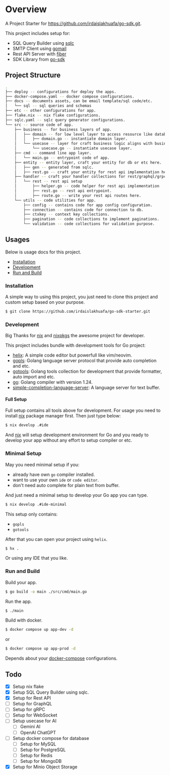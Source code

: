 # Overview
A Project Starter for https://github.com/irdaislakhuafa/go-sdk.git.

This project includes setup for:
- SQL Query Builder using [sqlc](https://sqlc.dev/)
- SMTP Client using [gomail](https://github.com/go-gomail/gomail)
- Rest API Server with [fiber](https://github.com/gofiber/fiber)
- SDK Library from [go-sdk](https://github.com/irdaislakhuafa/go-sdk)

## Project Structure
```bash
.
├── deploy -- configurations for deploy the apps.
├── docker-compose.yaml -- docker compose configurations.
├── docs -- documents assets, can be email template/sql code/etc.
│   └── sql -- sql queries and schemas
├── etc -- other configurations for app.
├── flake.nix -- nix flake configurations.
├── sqlc.yaml -- sqlc query generator configurations.
└── src -- source code of app.
    ├── business -- for business layers of app.
    │   ├── domain -- for low level layer to access resource like database/third party/etc.
    │   │   ├── domain.go -- instantiate domain layer.
    │   └── usecase -- layer for craft business logic aligns with business needs here.
    │       └── usecase.go -- instantiate usecase layer.
    ├── cmd -- command line app layer.
    │   └── main.go -- entrypoint code of app.
    ├── entity -- entity layer, craft your entity for db or etc here.
    │   ├── gen -- generated from sqlc.
    │   ├── rest.go -- craft your entity for rest api implementation here.
    ├── handler -- craft your handler collections for rest/graphql/grpc.
    │   └── rest -- rest api setup
    │       ├── helper.go -- code helper for rest api implementation
    │       ├── rest.go -- rest api entrypoint.
    │       ├── route.go -- write your rest api routes here.
    └── utils -- code utilities for app.
        ├── config -- contains code for app config configuration.
        ├── connection -- contains code for connection to db.
        ├── ctxkey -- context key collections.
        ├── pagination -- code collections to implement paginations.
        └── validation -- code collections for validation purpose.
```

## Usages
Below is usage docs for this project.

- [Installation](#installation)
- [Development](#development)
- [Run and Build](#run-and-build)

### Installation

A simple way to using this project, you just need to clone this project and custom setup based on your purpose.
```bash
$ git clone https://github.com/irdaislakhuafa/go-sdk-starter.git
```

### Development
Big Thanks for [nix](https://github.com/NixOS/nix) and [nixpkgs](https://github.com/NixOS/nixpkgs) the awesome project for developer.

This project includes bundle with development tools for Go project:
- [helix](https://github.com/helix-editor/helix): A simple code editor but powerfull like vim/neovim.
- [gopls](https://github.com/golang/tools/tree/master/gopls): Golang language server protocol that provide auto completion and etc.
- [gotools](https://go.googlesource.com/tools): Golang tools collection for development that provide formatter, auto import and etc. 
- [go](https://github.com/golang/go): Golang compiler with version 1.24.
- [simple-completion-language-server](https://github.com/estin/simple-completion-language-server): A language server for text buffer.

#### Full Setup
Full setup contains all tools above for development. For usage you need to install [nix](https://github.com/NixOS/nix) package manager first. Then just type below:

```bash
$ nix develop .#ide
```

And [nix](https://github.com/NixOS/nix) will setup development environment for Go and you ready to develop your app without any effort to setup compiler or etc.

### Minimal Setup
May you need minimal setup if you:
- already have own `go` compiler installed.
- want to use your own `ide` or `code editor`.
- don't need auto complete for plain text from buffer.

And just need a minimal setup to develop your Go app you can type.

```bash
$ nix develop .#ide-minimal
```

This setup only contains:
- `gopls`
- `gotools`


After that you can open your project using `helix`.
```bash
$ hx .
```

Or using any IDE that you like.

### Run and Build
Build your app.
```bash
$ go build -o main ./src/cmd/main.go
```

Run the app.
```bash
$ ./main
```

Build with docker.
```bash
$ docker compose up app-dev -d
```
or
```bash
$ docker compose up app-prod -d
```
Depends about your [docker-compose](./docker-compose.yaml) configurations.

## Todo

- [x] Setup nix flake
- [x] Setup SQL Query Builder using sqlc.
- [x] Setup for Rest API
- [ ] Setup for GraphQL
- [ ] Setup for gRPC
- [ ] Setup for WebSocket
- [ ] Setup usecase for AI
  - [ ] Gemini AI
  - [ ] OpenAI ChatGPT
- [ ] Setup docker compose for database
  - [ ] Setup for MySQL
  - [ ] Setup for PostgreSQL
  - [ ] Setup for Redis
  - [ ] Setup for MongoDB
- [x] Setup for Minio Object Storage
